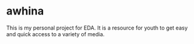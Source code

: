 # awhina

This is my personal project for EDA. It is a resource for youth to get easy and quick access to a variety of media. 
